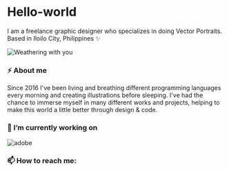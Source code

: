 # Hello-world 

I am a freelance graphic designer who specializes in doing Vector Portraits.
Based in Iloilo City, Philippines ✨

![Weathering with you](https://media1.tenor.com/images/bcb760ae97dc97e7d6855fe2694e345f/tenor.gif)

### ⚡ About me
Since 2016 I've been living and breathing different programming languages every morning and creating illustrations before sleeping. 
I've had the chance to immerse myself in many different works and projects, helping to make this world a little better through design & code.

### 🔭 I’m currently working on 
![adobe](https://scontent.fceb2-1.fna.fbcdn.net/v/t1.15752-9/122725457_348828449682252_4328519468293774617_n.png?_nc_cat=109&ccb=2&_nc_sid=ae9488&_nc_eui2=AeGDem7Z0WIl3fg2-YE4SNkObumCbqIF_Wlu6YJuogX9aVdBsmUwvaQl6cpQjgO3I1e-ftPTq3IAr7e8LARM0_qd&_nc_ohc=3vBWIGLM644AX91hKvb&_nc_ht=scontent.fceb2-1.fna&oh=97367bfd756c40a8cf5281f7b73847f2&oe=5FBCDE30)

### 📫 How to reach me:




<!--
**ayrrajane/ayrrajane** is a ✨ _special_ ✨ repository because its `README.md` (this file) appears on your GitHub profile.

Here are some ideas to get you started:

- 🔭 I’m currently working on ...
- 🌱 I’m currently learning ...
- 👯 I’m looking to collaborate on ...
- 🤔 I’m looking for help with ...
- 💬 Ask me about ...
- 📫 How to reach me: ...
- 😄 Pronouns: ...
- ⚡ Fun fact: ...
-->
